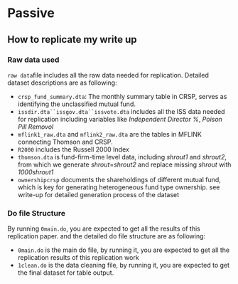 # Passive
## How to replicate my write up
### Raw data used
`raw data`file includes all the raw data needed for replication. Detailed dataset descriptions are as following:
- `crsp_fund_summary.dta`: The monthly summary table in CRSP, serves as identifying the unclassified mutual fund.
- `issdir.dta``issgov.dta``issvote.dta` includes all the ISS data needed for replication including variables like *Independent Director %*, *Poison Pill Removol*
- `mflink1_raw.dta` and `mflink2_raw.dta` are the tables in MFLINK connecting Thomson and CRSP.
- `R2000` includes the Russell 2000 Index
- `thomson.dta` is fund-firm-time level data, including *shrout1* and *shrout2*, from which we generate *shrout*=*shrout2* and replace missing *shrout* with *1000shrout1* 
- `ownershipcrsp` documents the shareholdings of different mutual fund, which is key for generating heterogeneous fund type ownership.
see write-up for detailed generation process of the dataset
### Do file Structure
By running `0main.do`, you are expected to get all the results of this replication paper. and the detailed do file structure are as following:
- `0main.do` is the main do file, by running it, you are expected to get all the replication results of this replication work
- `1clean.do` is the data cleaning file, by running it, you are expected to get the final dataset for table output.


